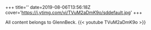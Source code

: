 +++
title=''
date=2019-08-06T13:56:18Z
cover='https://i.ytimg.com/vi/TVuM2aDmK9o/sddefault.jpg'
+++

All content belongs to GlennBeck.
{{< youtube TVuM2aDmK9o >}}
